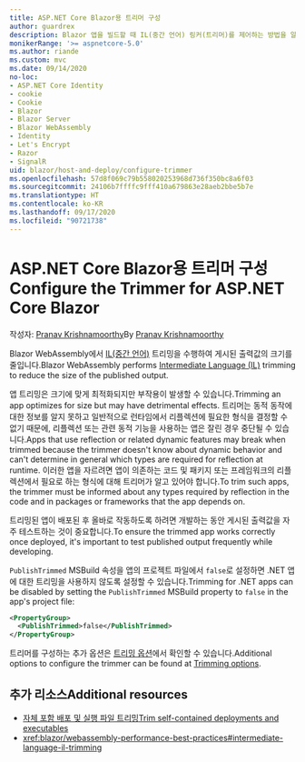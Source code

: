 ```yaml
---
title: ASP.NET Core Blazor용 트리머 구성
author: guardrex
description: Blazor 앱을 빌드할 때 IL(중간 언어) 링커(트리머)를 제어하는 방법을 알아봅니다.
monikerRange: '>= aspnetcore-5.0'
ms.author: riande
ms.custom: mvc
ms.date: 09/14/2020
no-loc:
- ASP.NET Core Identity
- cookie
- Cookie
- Blazor
- Blazor Server
- Blazor WebAssembly
- Identity
- Let's Encrypt
- Razor
- SignalR
uid: blazor/host-and-deploy/configure-trimmer
ms.openlocfilehash: 57d8f069c79b558020253968d736f350bc8a6f03
ms.sourcegitcommit: 24106b7ffffc9fff410a679863e28aeb2bbe5b7e
ms.translationtype: HT
ms.contentlocale: ko-KR
ms.lasthandoff: 09/17/2020
ms.locfileid: "90721738"
---
```

# <a name="configure-the-trimmer-for-aspnet-core-no-locblazor"></a><span data-ttu-id="d53de-103">ASP.NET Core Blazor용 트리머 구성</span><span class="sxs-lookup"><span data-stu-id="d53de-103">Configure the Trimmer for ASP.NET Core Blazor</span></span>

<span data-ttu-id="d53de-104">작성자: [Pranav Krishnamoorthy](https://github.com/pranavkm)</span><span class="sxs-lookup"><span data-stu-id="d53de-104">By [Pranav Krishnamoorthy](https://github.com/pranavkm)</span></span>

<span data-ttu-id="d53de-105">Blazor WebAssembly에서 [IL(중간 언어)](/dotnet/standard/managed-code#intermediate-language--execution) 트리밍을 수행하여 게시된 출력값의 크기를 줄입니다.</span><span class="sxs-lookup"><span data-stu-id="d53de-105">Blazor WebAssembly performs [Intermediate Language (IL)](/dotnet/standard/managed-code#intermediate-language--execution) trimming to reduce the size of the published output.</span></span>

<span data-ttu-id="d53de-106">앱 트리밍은 크기에 맞게 최적화되지만 부작용이 발생할 수 있습니다.</span><span class="sxs-lookup"><span data-stu-id="d53de-106">Trimming an app optimizes for size but may have detrimental effects.</span></span> <span data-ttu-id="d53de-107">트리머는 동적 동작에 대한 정보를 알지 못하고 일반적으로 런타임에서 리플렉션에 필요한 형식을 결정할 수 없기 때문에, 리플렉션 또는 관련 동적 기능을 사용하는 앱은 잘린 경우 중단될 수 있습니다.</span><span class="sxs-lookup"><span data-stu-id="d53de-107">Apps that use reflection or related dynamic features may break when trimmed because the trimmer doesn't know about dynamic behavior and can't determine in general which types are required for reflection at runtime.</span></span> <span data-ttu-id="d53de-108">이러한 앱을 자르려면 앱이 의존하는 코드 및 패키지 또는 프레임워크의 리플렉션에서 필요로 하는 형식에 대해 트리머가 알고 있어야 합니다.</span><span class="sxs-lookup"><span data-stu-id="d53de-108">To trim such apps, the trimmer must be informed about any types required by reflection in the code and in packages or frameworks that the app depends on.</span></span>

<span data-ttu-id="d53de-109">트리밍된 앱이 배포된 후 올바로 작동하도록 하려면 개발하는 동안 게시된 출력값을 자주 테스트하는 것이 중요합니다.</span><span class="sxs-lookup"><span data-stu-id="d53de-109">To ensure the trimmed app works correctly once deployed, it's important to test published output frequently while developing.</span></span>

<span data-ttu-id="d53de-110">`PublishTrimmed` MSBuild 속성을 앱의 프로젝트 파일에서 `false`로 설정하면 .NET 앱에 대한 트리밍을 사용하지 않도록 설정할 수 있습니다.</span><span class="sxs-lookup"><span data-stu-id="d53de-110">Trimming for .NET apps can be disabled by setting the `PublishTrimmed` MSBuild property to `false` in the app's project file:</span></span>

```xml
<PropertyGroup>
  <PublishTrimmed>false</PublishTrimmed>
</PropertyGroup>
```
<span data-ttu-id="d53de-111">트리머를 구성하는 추가 옵션은 [트리밍 옵션](/dotnet/core/deploying/trimming-options)에서 확인할 수 있습니다.</span><span class="sxs-lookup"><span data-stu-id="d53de-111">Additional options to configure the trimmer can be found at [Trimming options](/dotnet/core/deploying/trimming-options).</span></span>

## <a name="additional-resources"></a><span data-ttu-id="d53de-112">추가 리소스</span><span class="sxs-lookup"><span data-stu-id="d53de-112">Additional resources</span></span>

* [<span data-ttu-id="d53de-113">자체 포함 배포 및 실행 파일 트리밍</span><span class="sxs-lookup"><span data-stu-id="d53de-113">Trim self-contained deployments and executables</span></span>](/dotnet/core/deploying/trim-self-contained)
* <xref:blazor/webassembly-performance-best-practices#intermediate-language-il-trimming>
